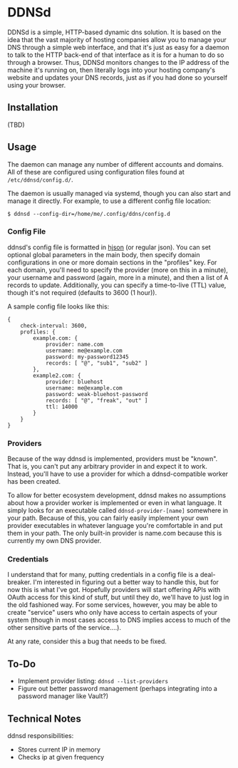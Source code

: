 DDNSd
======================================================================

DDNSd is a simple, HTTP-based dynamic dns solution. It is based on the idea that the vast majority of hosting companies allow you to manage your DNS through a simple web interface, and that it's just as easy for a daemon to talk to the HTTP back-end of that interface as it is for a human to do so through a browser. Thus, DDNSd monitors changes to the IP address of the machine it's running on, then literally logs into your hosting company's website and updates your DNS records, just as if you had done so yourself using your browser.


## Installation

(TBD)


## Usage

The daemon can manage any number of different accounts and domains. All of these are configured using configuration files found at `/etc/ddnsd/config.d/`.

The daemon is usually managed via systemd, though you can also start and manage it directly. For example, to use a different config file location:

```
$ ddnsd --config-dir=/home/me/.config/ddns/config.d
```


### Config File

ddnsd's config file is formatted in [hjson](http://hjson.org/) (or regular json). You can set optional global parameters in the main body, then specify domain configurations in one or more domain sections in the "profiles" key. For each domain, you'll need to specify the provider (more on this in a minute), your username and password (again, more in a minute), and then a list of A records to update. Additionally, you can specify a time-to-live (TTL) value, though it's not required (defaults to 3600 (1 hour)).

A sample config file looks like this:

```hjson
{
    check-interval: 3600,
    profiles: {
        example.com: {
            provider: name.com
            username: me@example.com
            password: my-password12345
            records: [ "@", "sub1", "sub2" ]
        },
        example2.com: {
            provider: bluehost
            username: me@example.com
            password: weak-bluehost-password
            records: [ "@", "freak", "out" ]
            ttl: 14000
        }
    }
}
```


### Providers

Because of the way ddnsd is implemented, providers must be "known". That is, you can't put any arbitrary provider in and expect it to work. Instead, you'll have to use a provider for which a ddnsd-compatible worker has been created.

To allow for better ecosystem development, ddnsd makes no assumptions about how a provider worker is implemented or even in what language. It simply looks for an executable called `ddnsd-provider-[name]` somewhere in your path. Because of this, you can fairly easily implement your own provider executables in whatever language you're comfortable in and put them in your path. The only built-in provider is name.com because this is currently my own DNS provider.


### Credentials

I understand that for many, putting credentials in a config file is a deal-breaker. I'm interested in figuring out a better way to handle this, but for now this is what I've got. Hopefully providers will start offering APIs with OAuth access for this kind of stuff, but until they do, we'll have to just log in the old fashioned way. For some services, however, you may be able to create "service" users who only have access to certain aspects of your system (though in most cases access to DNS implies access to much of the other sensitive parts of the service....).

At any rate, consider this a bug that needs to be fixed.


## To-Do

* Implement provider listing: `ddnsd --list-providers`
* Figure out better password management (perhaps integrating into a password manager like Vault?)


## Technical Notes

ddnsd responsibilities:

* Stores current IP in memory
* Checks ip at given frequency
